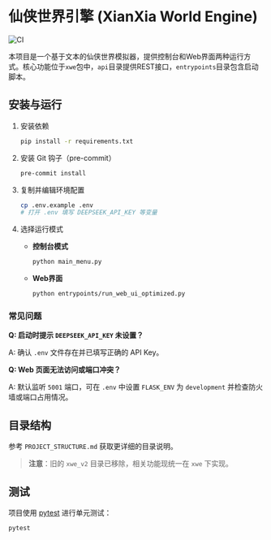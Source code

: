 # 仙侠世界引擎 (XianXia World Engine)

![CI](https://github.com/cssius111/xianxia-world-engine/actions/workflows/python-ci.yml/badge.svg)

本项目是一个基于文本的仙侠世界模拟器，提供控制台和Web界面两种运行方式。核心功能位于`xwe`包中，`api`目录提供REST接口，`entrypoints`目录包含启动脚本。

## 安装与运行

1. 安装依赖

   ```bash
   pip install -r requirements.txt
   ```

2. 安装 Git 钩子（pre-commit）

   ```bash
   pre-commit install
   ```

3. 复制并编辑环境配置

   ```bash
   cp .env.example .env
   # 打开 .env 填写 DEEPSEEK_API_KEY 等变量
   ```

4. 选择运行模式

   - **控制台模式**

     ```bash
     python main_menu.py
     ```

   - **Web界面**

     ```bash
     python entrypoints/run_web_ui_optimized.py
     ```

### 常见问题

**Q: 启动时提示 `DEEPSEEK_API_KEY` 未设置？**

A: 确认 `.env` 文件存在并已填写正确的 API Key。

**Q: Web 页面无法访问或端口冲突？**

A: 默认监听 `5001` 端口，可在 `.env` 中设置 `FLASK_ENV` 为 `development` 并检查防火墙或端口占用情况。

## 目录结构

参考 `PROJECT_STRUCTURE.md` 获取更详细的目录说明。

> **注意**：旧的 `xwe_v2` 目录已移除，相关功能现统一在 `xwe` 下实现。

## 测试

项目使用 [pytest](https://docs.pytest.org/) 进行单元测试：

```bash
pytest
```
